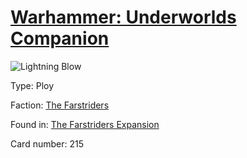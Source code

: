 # [Warhammer: Underworlds Companion](https://guidokessels.github.io/wh-underworlds)

  

![Lightning Blow](https://warhammerunderworlds.com/wp-content/uploads/sites/6/2018/03/215_ENG.png)



Type: Ploy

Faction: [The Farstriders](https://guidokessels.github.io/wh-underworlds/factions/the-farstriders)

Found in: [The Farstriders Expansion](https://guidokessels.github.io/wh-underworlds/locations/the-farstriders-expansion)

Card number: 215
